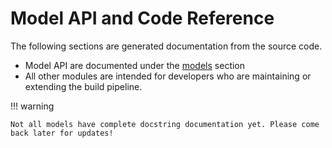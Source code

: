 # Model API and Code Reference

The following sections are generated documentation from the source code.

- Model API are documented under the [models](../reference/vbl_aquarium/models/index.md) section
- All other modules are intended for developers who are maintaining or extending the build pipeline.

!!! warning

    Not all models have complete docstring documentation yet. Please come back later for updates!
